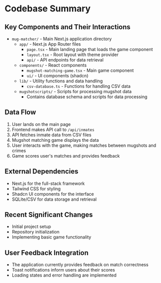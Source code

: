 # Codebase Summary

## Key Components and Their Interactions
- `mug-matcher/` - Main Next.js application directory
  - `app/` - Next.js App Router files
    - `page.tsx` - Main landing page that loads the game component
    - `layout.tsx` - Root layout with theme provider
    - `api/` - API endpoints for data retrieval
  - `components/` - React components
    - `mugshot-matching-game.tsx` - Main game component
    - `ui/` - UI components (shadcn)
  - `lib/` - Utility functions and data handling
    - `csv-database.ts` - Functions for handling CSV data
  - `mugshotscripts/` - Scripts for processing mugshot data
    - Contains database schema and scripts for data processing

## Data Flow
1. User lands on the main page
2. Frontend makes API call to `/api/inmates`
3. API fetches inmate data from CSV files
4. Mugshot matching game displays the data
5. User interacts with the game, making matches between mugshots and crimes
6. Game scores user's matches and provides feedback

## External Dependencies
- Next.js for the full-stack framework
- Tailwind CSS for styling
- Shadcn UI components for the interface
- SQLite/CSV for data storage and retrieval

## Recent Significant Changes
- Initial project setup
- Repository initialization
- Implementing basic game functionality

## User Feedback Integration
- The application currently provides feedback on match correctness
- Toast notifications inform users about their scores
- Loading states and error handling are implemented 